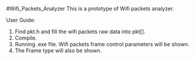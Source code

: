 #Wifi_Packets_Analyzer
This is a prototype of Wifi packets analyzer.

User Guide:

1. Find pkt.h and fill the wifi packets raw data into pkt[].
2. Compile.
3. Running .exe file. Wifi packets frame control parameters will be shown.
4. The Frame type will also be shown.
